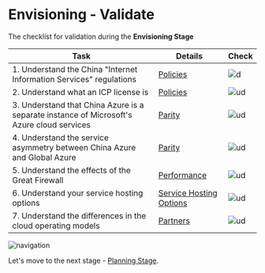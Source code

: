 <properties
	pageTitle="Global Customer Playbook envisioning-validate "
	description="Global Customer Playbook envisioning-validate"
	services="global-customer-playbook"
	documentationCenter=""
	authors="jtong"
	manager="edwinc"
	editor=""
	tags="global-customer-playbook"/>

<tags
	ms.service="global-customer-playbook"
	ms.workload=""
	ms.tgt_pltfrm=""
	ms.devlang="na"
	ms.topic="article"
	ms.date="11/21/2016"
	wacn.date="11/21/2016"
	wacn.lang=”en” 
	ms.author="jtong"/>

# Envisioning - Validate

The checklist for validation during the **Envisioning Stage**

Task | Details | Check
------------ | ------------ | ------------
1. Understand the China "Internet Information Services" regulations | [Policies](/solutions/global-customer/envisioning/explore/policies/) | ![d](/solutions/global-customer/media/check-box.png)
2. Understand what an ICP license is | [Policies](/solutions/global-customer/envisioning/guidance/pplicies/) | ![ud](/solutions/global-customer/media/empty-box.png)
3. Understand that China Azure is a separate instance of Microsoft's Azure cloud services | [Parity](/solutions/global-customer/envisioning/explore/parity/) | ![ud](/solutions/global-customer/media/empty-box.png)
4. Understand the service asymmetry between China Azure and Global Azure | [Parity](/solutions/global-customer/envisioning/guidance/parity/) | ![ud](/solutions/global-customer/media/empty-box.png)
5. Understand the effects of the Great Firewall | [Performance](/solutions/global-customer/envisioning/explore/performance/) | ![ud](/solutions/global-customer/media/empty-box.png)
6. Understand your service hosting options | [Service Hosting Options](/solutions/global-customer/envisioning/guidance/performance/) | ![ud](/solutions/global-customer/media/empty-box.png)
7. Understand the differences in the cloud operating models | [Partners](/solutions/global-customer/envisioning/guidance/partners/) | ![ud](/solutions/global-customer/media/empty-box.png)

![navigation](/solutions/global-customer/media/navigation.png)

Let's move to the next stage - [Planning Stage](/solutions/global-customer/planning/validate/).

 
